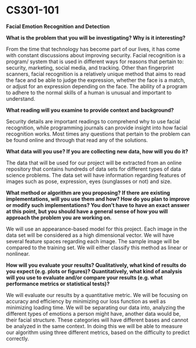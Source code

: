 # CS301-101

**Facial Emotion Recognition and Detection**

**What is the problem that you will be investigating? Why is it interesting?**

  From the time that technology has become part of our lives, it has come with constant discussions about improving security. Facial recognition is a program/ system that is used in different ways for reasons that pertain to: security, marketing, social media, and tracking. Other than fingerprint scanners, facial recognition is a relatively unique method that aims to read the face and be able to judge the expression, whether the face is a match, or adjust for an expression depending on the face. The ability of a program to adhere to the normal skills of a human is unusual and important to understand.

**What reading will you examine to provide context and background?**

  Security details are important readings to comprehend why to use facial recognition, while programming journals can provide insight into how facial recognition works. Most times any questions that pertain to the problem can be found online and through that read any of the solutions. 

**What data will you use? If you are collecting new data, how will you do it?**	

  The data that will be used for our project will be extracted from an online repository that contains hundreds of data sets for different types of data science problems. The data set will have information regarding features of images such as pose, expression, eyes (sunglasses or not) and size.

**What method or algorithm are you proposing? If there are existing implementations, will you use them and how? How do you plan to improve or modify such implementations? You don’t have to have an exact answer at this point, but you should have a general sense of how you will approach the problem you are working on.**

  We will use an appearance-based model for this project. Each image in the data set will be considered as a high dimensional vector. We will have several feature spaces regarding each image. The sample image will be compared to the training set. We will either classify this method as linear or nonlinear. 

**How will you evaluate your results? Qualitatively, what kind of results do you expect (e.g. plots or figures)? Quantitatively, what kind of analysis will you use to evaluate and/or compare your results (e.g. what performance metrics or statistical tests)?**

  We will evaluate our results by a quantitative metric. We will be focusing on accuracy and efficiency by minimizing our loss function as well as minimizing loading time. We will be separating our data into, analyzing the different types of emotions a person might have, another data would be, their facial structure. These categories will have different bases and cannot be analyzed in the same context. In doing this we will be able to measure our algorithm using three different metrics, based on the difficulty to predict correctly.
